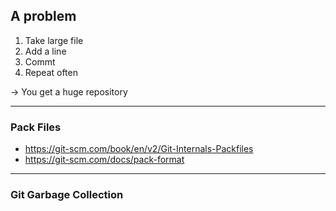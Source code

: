 ## A problem

1. Take large file
1. Add a line
1. Commt
1. Repeat often

-> You get a huge repository


---


### Pack Files

* https://git-scm.com/book/en/v2/Git-Internals-Packfiles
* https://git-scm.com/docs/pack-format


---


### Git Garbage Collection

